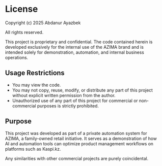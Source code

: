# License

Copyright (c) 2025 Abdanur Ayazbek

All rights reserved.

This project is proprietary and confidential. The code contained herein is developed exclusively for the internal use of the AZIMA brand and is intended solely for demonstration, automation, and internal business operations.

## Usage Restrictions

- You may view the code.
- You may not copy, reuse, modify, or distribute any part of this project without explicit written permission from the author.
- Unauthorized use of any part of this project for commercial or non-commercial purposes is strictly prohibited.

## Purpose

This project was developed as part of a private automation system for AZIMA, a family-owned retail initiative. It serves as a demonstration of how AI and automation tools can optimize product management workflows on platforms such as Kaspi.kz.

Any similarities with other commercial projects are purely coincidental.
